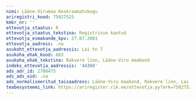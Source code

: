 ```yaml
---
nimi: Lääne-Virumaa Keskraamatukogu
ariregistri_kood: 75027525
kmkr_nr: ''
ettevotja_staatus: R
ettevotja_staatus_tekstina: Registrisse kantud
ettevotja_esmakande_kpv: 27.07.2001
ettevotja_aadress: .na
asukoht_ettevotja_aadressis: Lai tn 7
asukoha_ehak_kood: 663
asukoha_ehak_tekstina: Rakvere linn, Lääne-Viru maakond
indeks_ettevotja_aadressis: '44308'
ads_adr_id: 2708475
ads_ads_oid: .na
ads_normaliseeritud_taisaadress: Lääne-Viru maakond, Rakvere linn, Lai tn 7
teabesysteemi_link: https://ariregister.rik.ee/ettevotja.py?ark=75027525&ref=rekvisiidid
---
```

